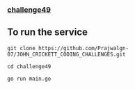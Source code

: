 ### [challenge49](https://codingchallenges.substack.com/p/coding-challenge-49-password-cracker)


## To run the service

`git clone https://github.com/Prajwalgn-07/JOHN_CRICKETT_CODING_CHALLENGES.git`

`cd challenge49`

`go run main.go`